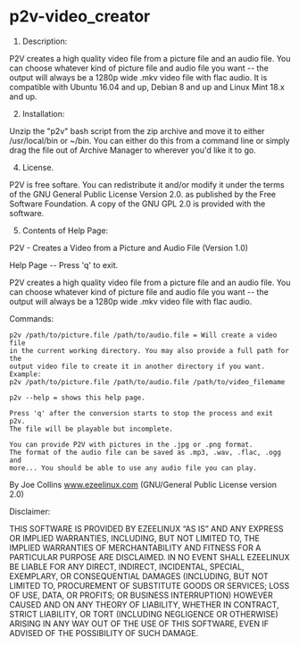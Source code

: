 # p2v-video_creator

1. Description:

 P2V creates a high quality video file from a picture file and an audio file.
 You can choose whatever kind of picture file and audio file you want -- the
 output will always be a 1280p wide .mkv video file with flac audio. It is
 compatible with Ubuntu 16.04 and up, Debian 8 and up and Linux Mint 18.x and
 up.


2. Installation:

 Unzip the "p2v" bash script from the zip archive and move it to either
 /usr/local/bin or ~/bin. You can either do this from a command line or simply
 drag the file out of Archive Manager to wherever you'd like it to go.


4. License.

 P2V is free softare. You can redistribute it and/or modify it under the
 terms of the GNU General Public License Version 2.0. as published by
 the Free Software Foundation. A copy of the GNU GPL 2.0 is provided with the
 software.

5. Contents of Help Page:

 P2V - Creates a Video from a Picture and Audio File (Version 1.0)

 Help Page -- Press 'q' to exit.

 P2V creates a high quality video file from a picture file and an audio file.
 You can choose whatever kind of picture file and audio file you want -- the
 output will always be a 1280p wide .mkv video file with flac audio. 

 Commands:

    p2v /path/to/picture.file /path/to/audio.file = Will create a video file
    in the current working directory. You may also provide a full path for the
    output video file to create it in another directory if you want. Example:
    p2v /path/to/picture.file /path/to/audio.file /path/to/video_filemame

    p2v --help = shows this help page.

    Press 'q' after the conversion starts to stop the process and exit p2v.
    The file will be playable but incomplete. 
    
    You can provide P2V with pictures in the .jpg or .png format. 
    The format of the audio file can be saved as .mp3, .wav, .flac, .ogg and 
    more... You should be able to use any audio file you can play. 

 By Joe Collins www.ezeelinux.com (GNU/General Public License version 2.0)

 Disclaimer:

 THIS SOFTWARE IS PROVIDED BY EZEELINUX “AS IS” AND ANY EXPRESS OR IMPLIED
 WARRANTIES, INCLUDING, BUT NOT LIMITED TO, THE IMPLIED WARRANTIES OF
 MERCHANTABILITY AND FITNESS FOR A PARTICULAR PURPOSE ARE DISCLAIMED. IN NO
 EVENT SHALL EZEELINUX BE LIABLE FOR ANY DIRECT, INDIRECT, INCIDENTAL, SPECIAL,
 EXEMPLARY, OR CONSEQUENTIAL DAMAGES (INCLUDING, BUT NOT LIMITED TO,
 PROCUREMENT OF SUBSTITUTE GOODS OR SERVICES; LOSS OF USE, DATA, OR PROFITS; OR
 BUSINESS INTERRUPTION) HOWEVER CAUSED AND ON ANY THEORY OF LIABILITY, WHETHER
 IN CONTRACT, STRICT LIABILITY, OR TORT (INCLUDING NEGLIGENCE OR OTHERWISE)
 ARISING IN ANY WAY OUT OF THE USE OF THIS SOFTWARE, EVEN IF ADVISED OF THE
 POSSIBILITY OF SUCH DAMAGE.

